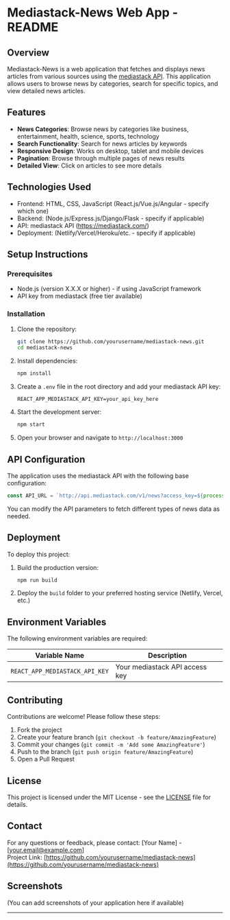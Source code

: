 # Mediastack-News Web App - README

## Overview
Mediastack-News is a web application that fetches and displays news articles from various sources using the [mediastack API](https://mediastack.com/). This application allows users to browse news by categories, search for specific topics, and view detailed news articles.

## Features
- **News Categories**: Browse news by categories like business, entertainment, health, science, sports, technology
- **Search Functionality**: Search for news articles by keywords
- **Responsive Design**: Works on desktop, tablet and mobile devices
- **Pagination**: Browse through multiple pages of news results
- **Detailed View**: Click on articles to see more details

## Technologies Used
- Frontend: HTML, CSS, JavaScript (React.js/Vue.js/Angular - specify which one)
- Backend: (Node.js/Express.js/Django/Flask - specify if applicable)
- API: mediastack API (https://mediastack.com/)
- Deployment: (Netlify/Vercel/Heroku/etc. - specify if applicable)

## Setup Instructions

### Prerequisites
- Node.js (version X.X.X or higher) - if using JavaScript framework
- API key from mediastack (free tier available)

### Installation
1. Clone the repository:
   ```bash
   git clone https://github.com/yourusername/mediastack-news.git
   cd mediastack-news
   ```

2. Install dependencies:
   ```bash
   npm install
   ```

3. Create a `.env` file in the root directory and add your mediastack API key:
   ```
   REACT_APP_MEDIASTACK_API_KEY=your_api_key_here
   ```

4. Start the development server:
   ```bash
   npm start
   ```

5. Open your browser and navigate to `http://localhost:3000`

## API Configuration
The application uses the mediastack API with the following base configuration:
```javascript
const API_URL = `http://api.mediastack.com/v1/news?access_key=${process.env.REACT_APP_MEDIASTACK_API_KEY}`;
```

You can modify the API parameters to fetch different types of news data as needed.

## Deployment
To deploy this project:

1. Build the production version:
   ```bash
   npm run build
   ```

2. Deploy the `build` folder to your preferred hosting service (Netlify, Vercel, etc.)

## Environment Variables
The following environment variables are required:

| Variable Name | Description |
|---------------|-------------|
| `REACT_APP_MEDIASTACK_API_KEY` | Your mediastack API access key |

## Contributing
Contributions are welcome! Please follow these steps:
1. Fork the project
2. Create your feature branch (`git checkout -b feature/AmazingFeature`)
3. Commit your changes (`git commit -m 'Add some AmazingFeature'`)
4. Push to the branch (`git push origin feature/AmazingFeature`)
5. Open a Pull Request

## License
This project is licensed under the MIT License - see the [LICENSE](LICENSE) file for details.

## Contact
For any questions or feedback, please contact:
[Your Name] - [your.email@example.com]  
Project Link: [https://github.com/yourusername/mediastack-news](https://github.com/yourusername/mediastack-news)

## Screenshots
(You can add screenshots of your application here if available)

---
